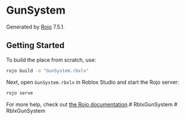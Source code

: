 # GunSystem
Generated by [Rojo](https://github.com/rojo-rbx/rojo) 7.5.1.

## Getting Started
To build the place from scratch, use:

```bash
rojo build -o "GunSystem.rbxlx"
```

Next, open `GunSystem.rbxlx` in Roblox Studio and start the Rojo server:

```bash
rojo serve
```

For more help, check out [the Rojo documentation](https://rojo.space/docs).#   R b l x G u n S y s t e m  
 #   R b l x G u n S y s t e m  
 